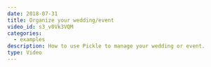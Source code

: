 ```yaml
---
date: 2018-07-31
title: Organize your wedding/event
video_id: s3_v0Vk3VQM
categories:
  - examples
description: How to use Pickle to manage your wedding or event.
type: Video
---
```

